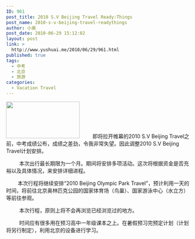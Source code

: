 ```yaml
---
ID: 961
post_title: 2010 S.V Beijing Travel Ready:Things
post_name: 2010-s-v-beijing-travel-readythings
author: 小奥
post_date: 2010-06-29 15:12:02
layout: post
link: >
  http://www.yushuai.me/2010/06/29/961.html
published: true
tags:
  - 中考
  - 北京
  - 旅游
categories:
  - Vacation Travel
---
```

<a href="null"><img class="alignright" title="北京之行" src="https://dqhplhzz2008-1251830035.cos.ap-guangzhou.myqcloud.com/wp-content/uploads/2010/06/beijingst.gif" alt="" width="200" height="100" /></a>         即将拉开帷幕的2010 S.V Beijing Travel之前，中考成绩公布，成绩之差劲，令我非常失望。因此调整2010 S.V Beijing Travel计划安排。

         本次出行最长期限为一个月。期间将安排多项活动。这次将根据资金是否充裕以及具体情况，来安排详细进程。<!--more-->

        本次行程将继续安排“2010 Beijing Olympic Park Travel”，预计利用一天的时间，将前往北京奥林匹克公园的国家体育场（鸟巢）、国家游泳中心（水立方）等前往参观。

         本次行程，原则上将不会再浏览已经浏览过的地方。

         时间应有很多用在预习高中一年级课本之上。在暑假预习完预定计划（计划将另行制定），利用北京的设备进行学习。
